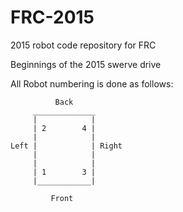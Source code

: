 FRC-2015
========

2015 robot code repository for FRC

Beginnings of the 2015 swerve drive

All Robot numbering is done as follows:

			  Back
	     ______________
       	 |            | 
         | 2        4 | 
         |            | 
    Left |            | Right 
         |            | 
         |            | 
         | 1        3 | 
         |____________| 
    
             Front
